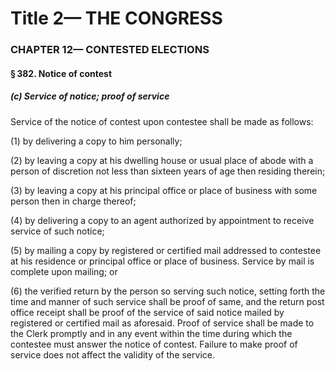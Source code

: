 
# Title 2— THE CONGRESS
### CHAPTER 12— CONTESTED ELECTIONS
#### § 382. Notice of contest
##### (c) Service of notice; proof of service

Service of the notice of contest upon contestee shall be made as follows:

(1) by delivering a copy to him personally;

(2) by leaving a copy at his dwelling house or usual place of abode with a person of discretion not less than sixteen years of age then residing therein;

(3) by leaving a copy at his principal office or place of business with some person then in charge thereof;

(4) by delivering a copy to an agent authorized by appointment to receive service of such notice;

(5) by mailing a copy by registered or certified mail addressed to contestee at his residence or principal office or place of business. Service by mail is complete upon mailing; or

(6) the verified return by the person so serving such notice, setting forth the time and manner of such service shall be proof of same, and the return post office receipt shall be proof of the service of said notice mailed by registered or certified mail as aforesaid. Proof of service shall be made to the Clerk promptly and in any event within the time during which the contestee must answer the notice of contest. Failure to make proof of service does not affect the validity of the service.
